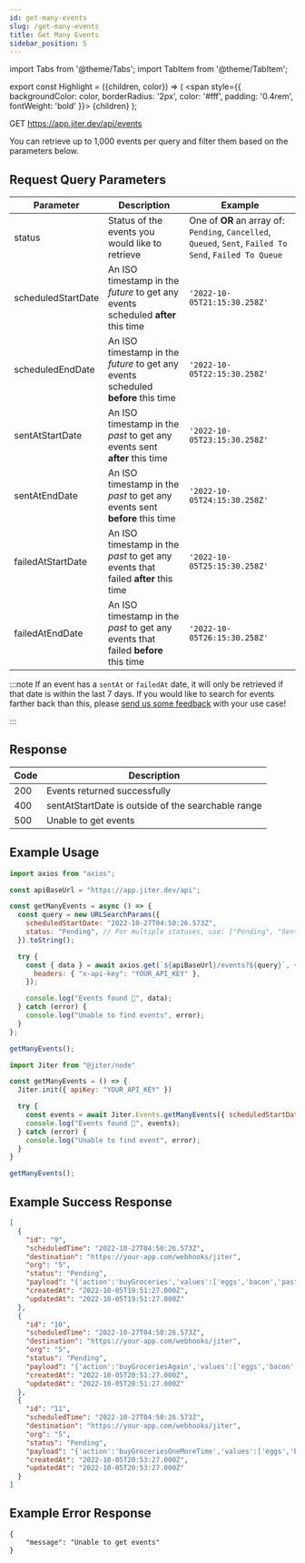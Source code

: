 ```yaml
---
id: get-many-events
slug: /get-many-events
title: Get Many Events
sidebar_position: 5
---
```


import Tabs from '@theme/Tabs';
import TabItem from '@theme/TabItem';

export const Highlight = ({children, color}) => (
<span
style={{
      backgroundColor: color,
      borderRadius: '2px',
      color: '#fff',
      padding: '0.4rem',
      fontWeight: 'bold'
    }}>
{children}
</span>
);

<Highlight color="#0091ea">GET</Highlight> https://app.jiter.dev/api/events

>

You can retrieve up to 1,000 events per query and filter them based on the parameters below.

## Request Query Parameters

| Parameter          | Description                                                                       | Example                                                                                                  |
| ------------------ | --------------------------------------------------------------------------------- | -------------------------------------------------------------------------------------------------------- |
| status             | Status of the events you would like to retrieve                                   | One of **OR** an array of: `Pending`, `Cancelled`, `Queued`, `Sent`, `Failed To Send`, `Failed To Queue` |
| scheduledStartDate | An ISO timestamp in the _future_ to get any events scheduled **after** this time  | `'2022-10-05T21:15:30.258Z'`                                                                             |
| scheduledEndDate   | An ISO timestamp in the _future_ to get any events scheduled **before** this time | `'2022-10-05T22:15:30.258Z'`                                                                             |
| sentAtStartDate    | An ISO timestamp in the _past_ to get any events sent **after** this time         | `'2022-10-05T23:15:30.258Z'`                                                                             |
| sentAtEndDate      | An ISO timestamp in the _past_ to get any events sent **before** this time        | `'2022-10-05T24:15:30.258Z'`                                                                             |
| failedAtStartDate  | An ISO timestamp in the _past_ to get any events that failed **after** this time  | `'2022-10-05T25:15:30.258Z'`                                                                             |
| failedAtEndDate    | An ISO timestamp in the _past_ to get any events that failed **before** this time | `'2022-10-05T26:15:30.258Z'`                                                                             |

:::note
If an event has a `sentAt` or `failedAt` date, it will only be retrieved if that date is within the last 7 days. If you would like to search for events farther back than this, please [send us some feedback](https://app.jiter.dev/send-us-feedback?prompt=MakeSuggestion) with your use case!

:::

## Response

| Code | Description                                        |
| ---- | -------------------------------------------------- |
| 200  | Events returned successfully                       |
| 400  | sentAtStartDate is outside of the searchable range |
| 500  | Unable to get events                               |

## Example Usage

<Tabs>
<TabItem value="ts" label="TypeScript" default>

```jsx title="index.ts"
import axios from "axios";

const apiBaseUrl = "https://app.jiter.dev/api";

const getManyEvents = async () => {
  const query = new URLSearchParams({
    scheduledStartDate: "2022-10-27T04:50:26.573Z",
    status: "Pending", // For multiple statuses, use: ["Pending", "Sent"].toString()
  }).toString();

  try {
    const { data } = await axios.get(`${apiBaseUrl}/events?${query}`, {
      headers: { "x-api-key": "YOUR_API_KEY" },
    });

    console.log("Events found 🎉", data);
  } catch (error) {
    console.log("Unable to find events", error);
  }
};

getManyEvents();
```

</TabItem>
  <TabItem value="js" label="Javascript" >

```jsx title="index.js"
import Jiter from "@jiter/node"

const getManyEvents = () => {
  Jiter.init({ apiKey: "YOUR_API_KEY" })

  try {
    const events = await Jiter.Events.getManyEvents({ scheduledStartDate: '2022-10-27T04:50:26.573Z' , status: 'Pending' }) // For multiple statuses, use: ["Pending", "Sent"].toString()
    console.log("Events found 🎉", events);
  } catch (error) {
    console.log("Unable to find event", error);
  }
}

getManyEvents();
```

  </TabItem>

</Tabs>

## Example Success Response

```json
[
  {
    "id": "9",
    "scheduledTime": "2022-10-27T04:50:26.573Z",
    "destination": "https://your-app.com/webhooks/jiter",
    "org": "5",
    "status": "Pending",
    "payload": "{'action':'buyGroceries','values':['eggs','bacon','pasta','bread']}",
    "createdAt": "2022-10-05T19:51:27.000Z",
    "updatedAt": "2022-10-05T19:51:27.000Z"
  },
  {
    "id": "10",
    "scheduledTime": "2022-10-27T04:50:26.573Z",
    "destination": "https://your-app.com/webhooks/jiter",
    "org": "5",
    "status": "Pending",
    "payload": "{'action':'buyGroceriesAgain','values':['eggs','bacon','pasta','bread']}",
    "createdAt": "2022-10-05T20:51:27.000Z",
    "updatedAt": "2022-10-05T20:51:27.000Z"
  },
  {
    "id": "11",
    "scheduledTime": "2022-10-27T04:50:26.573Z",
    "destination": "https://your-app.com/webhooks/jiter",
    "org": "5",
    "status": "Pending",
    "payload": "{'action':'buyGroceriesOneMoreTime','values':['eggs','bacon','pasta','bread']}",
    "createdAt": "2022-10-05T20:53:27.000Z",
    "updatedAt": "2022-10-05T20:53:27.000Z"
  }
]
```

## Example Error Response

```
{
	"message": "Unable to get events"
}
```
